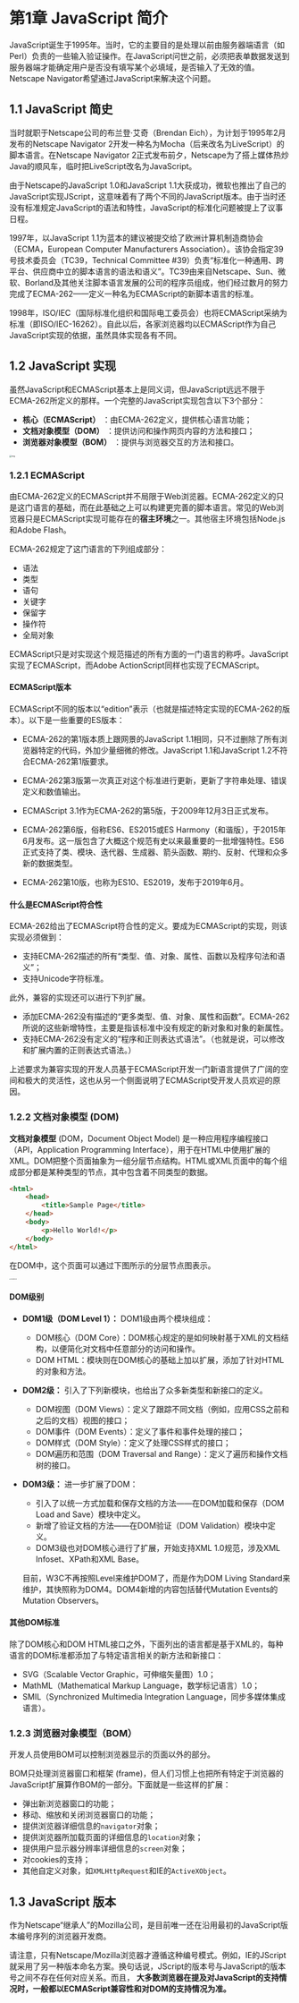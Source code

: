 # 第1章 JavaScript 简介

JavaScript诞生于1995年。当时，它的主要目的是处理以前由服务器端语言（如Perl）负责的一些输入验证操作。在JavaScript问世之前，必须把表单数据发送到服务器端才能确定用户是否没有填写某个必填域，是否输入了无效的值。Netscape Navigator希望通过JavaScript来解决这个问题。

## 1.1 JavaScript 简史

当时就职于Netscape公司的布兰登·艾奇（Brendan Eich），为计划于1995年2月发布的Netscape Navigator 2开发一种名为Mocha（后来改名为LiveScript）的脚本语言。在Netscape Navigator 2正式发布前夕，Netscape为了搭上媒体热炒Java的顺风车，临时把LiveScript改名为JavaScript。

由于Netscape的JavaScript 1.0和JavaScript 1.1大获成功，微软也推出了自己的JavaScript实现JScript，这意味着有了两个不同的JavaScript版本。由于当时还没有标准规定JavaScript的语法和特性，JavaScript的标准化问题被提上了议事日程。

1997年，以JavaScript 1.1为蓝本的建议被提交给了欧洲计算机制造商协会（ECMA，European Computer Manufacturers Association）。该协会指定39号技术委员会（TC39，Technical Committee #39）负责“标准化一种通用、跨平台、供应商中立的脚本语言的语法和语义”。TC39由来自Netscape、Sun、微软、Borland及其他关注脚本语言发展的公司的程序员组成，他们经过数月的努力完成了ECMA-262——定义一种名为ECMAScript的新脚本语言的标准。

1998年，ISO/IEC（国际标准化组织和国际电工委员会）也将ECMAScript采纳为标准（即ISO/IEC-16262）。自此以后，各家浏览器均以ECMAScript作为自己JavaScript实现的依据，虽然具体实现各有不同。

## 1.2 JavaScript 实现

虽然JavaScript和ECMAScript基本上是同义词，但JavaScript远远不限于ECMA-262所定义的那样。一个完整的JavaScript实现包含以下3个部分：

- **核心（ECMAScript）** ：由ECMA-262定义，提供核心语言功能；
- **文档对象模型（DOM）** ：提供访问和操作网页内容的方法和接口；
- **浏览器对象模型（BOM）** ：提供与浏览器交互的方法和接口。

<img src="img/Chapter1-What_Is_JavaScript.assets/04.d01z.01.png" alt="img" style="zoom: 25%;" />

### 1.2.1 ECMAScript

由ECMA-262定义的ECMAScript并不局限于Web浏览器。ECMA-262定义的只是这门语言的基础，而在此基础之上可以构建更完善的脚本语言。常见的Web浏览器只是ECMAScript实现可能存在的**宿主环境**之一。其他宿主环境包括Node.js和Adobe Flash。

ECMA-262规定了这门语言的下列组成部分：

- 语法
- 类型
- 语句
- 关键字
- 保留字
- 操作符
- 全局对象

ECMAScript只是对实现这个规范描述的所有方面的一门语言的称呼。JavaScript实现了ECMAScript，而Adobe ActionScript同样也实现了ECMAScript。

#### ECMAScript版本

ECMAScript不同的版本以“edition”表示（也就是描述特定实现的ECMA-262的版本）。以下是一些重要的ES版本：

- ECMA-262的第1版本质上跟网景的JavaScript 1.1相同，只不过删除了所有浏览器特定的代码，外加少量细微的修改。JavaScript 1.1和JavaScript 1.2不符合ECMA-262第1版要求。

- ECMA-262第3版第一次真正对这个标准进行更新，更新了字符串处理、错误定义和数值输出。

- ECMAScript 3.1作为ECMA-262的第5版，于2009年12月3日正式发布。

- ECMA-262第6版，俗称ES6、ES2015或ES Harmony（和谐版），于2015年6月发布。这一版包含了大概这个规范有史以来最重要的一批增强特性。ES6正式支持了类、模块、迭代器、生成器、箭头函数、期约、反射、代理和众多新的数据类型。
- ECMA-262第10版，也称为ES10、ES2019，发布于2019年6月。

#### 什么是ECMAScript符合性

ECMA-262给出了ECMAScript符合性的定义。要成为ECMAScript的实现，则该实现必须做到：

- 支持ECMA-262描述的所有“类型、值、对象、属性、函数以及程序句法和语义”；
- 支持Unicode字符标准。

此外，兼容的实现还可以进行下列扩展。

- 添加ECMA-262没有描述的“更多类型、值、对象、属性和函数”。ECMA-262所说的这些新增特性，主要是指该标准中没有规定的新对象和对象的新属性。
- 支持ECMA-262没有定义的“程序和正则表达式语法”。（也就是说，可以修改和扩展内置的正则表达式语法。）

上述要求为兼容实现的开发人员基于ECMAScript开发一门新语言提供了广阔的空间和极大的灵活性，这也从另一个侧面说明了ECMAScript受开发人员欢迎的原因。

### 1.2.2 文档对象模型 (DOM)

**文档对象模型** (DOM，Document Object Model) 是一种应用程序编程接口（API，Application Programming Interface），用于在HTML中使用扩展的XML。DOM把整个页面抽象为一组分层节点结构。HTML或XML页面中的每个组成部分都是某种类型的节点，其中包含着不同类型的数据。

```html
<html>
    <head> 
        <title>Sample Page</title>
    </head>
    <body>
        <p>Hello World!</p>
    </body>
</html>
```

在DOM中，这个页面可以通过下图所示的分层节点图表示。

<img src="img/Chapter1-What_Is_JavaScript.assets/04.d01z.02.png" alt="04.d01z.02" style="zoom:15%;" />



#### DOM级别

- **DOM1级（DOM Level 1）：**  DOM1级由两个模块组成：
  - DOM核心（DOM Core）：DOM核心规定的是如何映射基于XML的文档结构，以便简化对文档中任意部分的访问和操作。
  - DOM HTML：模块则在DOM核心的基础上加以扩展，添加了针对HTML的对象和方法。
- **DOM2级：** 引入了下列新模块，也给出了众多新类型和新接口的定义。
  - DOM视图（DOM Views）：定义了跟踪不同文档（例如，应用CSS之前和之后的文档）视图的接口；
  - DOM事件（DOM Events）：定义了事件和事件处理的接口；
  - DOM样式（DOM Style）：定义了处理CSS样式的接口；
  - DOM遍历和范围（DOM Traversal and Range）：定义了遍历和操作文档树的接口。
- **DOM3级：** 进一步扩展了DOM：
  - 引入了以统一方式加载和保存文档的方法——在DOM加载和保存（DOM Load and Save）模块中定义。
  - 新增了验证文档的方法——在DOM验证（DOM Validation）模块中定义。
  - DOM3级也对DOM核心进行了扩展，开始支持XML 1.0规范，涉及XML Infoset、XPath和XML Base。 
  
  目前，W3C不再按照Level来维护DOM了，而是作为DOM Living Standard来维护，其快照称为DOM4。DOM4新增的内容包括替代Mutation Events的Mutation Observers。

#### 其他DOM标准

除了DOM核心和DOM HTML接口之外，下面列出的语言都是基于XML的，每种语言的DOM标准都添加了与特定语言相关的新方法和新接口：

- SVG（Scalable Vector Graphic，可伸缩矢量图）1.0；
- MathML（Mathematical Markup Language，数学标记语言）1.0；
- SMIL（Synchronized Multimedia Integration Language，同步多媒体集成语言）。

### 1.2.3 浏览器对象模型（BOM）

开发人员使用BOM可以控制浏览器显示的页面以外的部分。

BOM只处理浏览器窗口和框架 (frame)，但人们习惯上也把所有特定于浏览器的JavaScript扩展算作BOM的一部分。下面就是一些这样的扩展：

- 弹出新浏览器窗口的功能；
- 移动、缩放和关闭浏览器窗口的功能；
- 提供浏览器详细信息的`navigator`对象；
- 提供浏览器所加载页面的详细信息的`location`对象；
- 提供用户显示器分辨率详细信息的`screen`对象；
- 对cookies的支持；
- 其他自定义对象，如`XMLHttpRequest`和IE的`ActiveXObject`。

## 1.3 JavaScript 版本

作为Netscape“继承人”的Mozilla公司，是目前唯一还在沿用最初的JavaScript版本编号序列的浏览器开发商。

请注意，只有Netscape/Mozilla浏览器才遵循这种编号模式。例如，IE的JScript就采用了另一种版本命名方案。换句话说，JScript的版本号与JavaScript的版本号之间不存在任何对应关系。而且， **大多数浏览器在提及对JavaScript的支持情况时，一般都以ECMAScript兼容性和对DOM的支持情况为准。** 